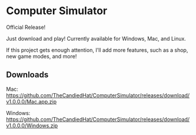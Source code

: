 # Computer Simulator
Official Release!

Just download and play! Currently available for Windows, Mac, and Linux.

If this project gets enough attention, I'll add more features, such as a shop, new game modes, and more!

## Downloads

Mac: https://github.com/TheCandiedHat/ComputerSimulator/releases/download/v1.0.0.0/Mac.app.zip

Windows: https://github.com/TheCandiedHat/ComputerSimulator/releases/download/v1.0.0.0/Windows.zip
